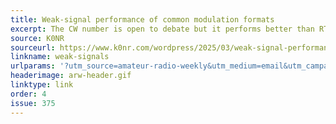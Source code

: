 ```yaml
---
title: Weak-signal performance of common modulation formats
excerpt: The CW number is open to debate but it performs better than RTTY and PSK31.
source: K0NR
sourceurl: https://www.k0nr.com/wordpress/2025/03/weak-signal-performance/
linkname: weak-signals
urlparams: '?utm_source=amateur-radio-weekly&utm_medium=email&utm_campaign=newsletter'
headerimage: arw-header.gif
linktype: link
order: 4
issue: 375
---
```


